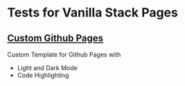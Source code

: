 # Tests for Vanilla Stack Pages 

## [Custom Github Pages](custom_github_pages/_layouts/default.html)

Custom Template for Github Pages with 
- Light and Dark Mode
- Code Highlighting
